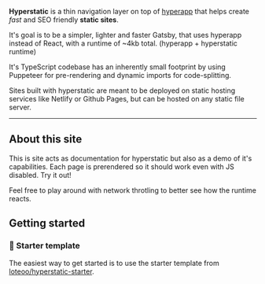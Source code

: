 **Hyperstatic** is a thin navigation layer on top of [hyperapp](https://github.com/jorgebucaran/hyperapp) that helps create *fast* and SEO friendly **static sites**.

It's goal is to be a simpler, lighter and faster Gatsby, that uses hyperapp instead of React, with a runtime of ~4kb total. (hyperapp + hyperstatic runtime)

It's TypeScript codebase has an inherently small footprint by using Puppeteer for pre-rendering and dynamic imports for code-splitting.

Sites built with hyperstatic are meant to be deployed on static hosting services like Netlify or Github Pages, but can be hosted on any static file server.

---

## About this site
This is site acts as documentation for hyperstatic but also as a demo of it's capabilities. Each page is prerendered so it should work even with JS disabled. Try it out!

Feel free to play around with network throtling to better see how the runtime reacts.

## Getting started


### 🚀 Starter template

The easiest way to get started is to use the starter template from [loteoo/hyperstatic-starter](https://github.com/loteoo/hyperstatic-starter).
